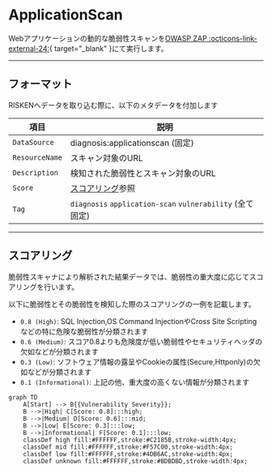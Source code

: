 # ApplicationScan

Webアプリケーションの動的な脆弱性スキャンを[OWASP ZAP :octicons-link-external-24:](https://www.zaproxy.org/){ target="_blank" }にて実行します。


---
## フォーマット

RISKENへデータを取り込む際に、以下のメタデータを付加します

| 項目            | 説明                                            |
| -------------- | ---------------------------------------------- |
| `DataSource`   | diagnosis:applicationscan (固定)                |
| `ResourceName` | スキャン対象のURL                                         |
| `Description`  | 検知された脆弱性とスキャン対象のURL         　                |
| `Score`        | [スコアリング](/diagnosis/applicationscan_concept#_2)参照            |
| `Tag`          | `diagnosis` `application-scan` `vulnerability` (全て固定)  |

---
## スコアリング

脆弱性スキャナにより解析された結果データでは、脆弱性の重大度に応じてスコアリングを行います。

以下に脆弱性とその脆弱性を検知した際のスコアリングの一例を記載します。
- `0.8 (High)`: SQL Injection,OS Command InjectionやCross Site Scriptingなどの特に危険な脆弱性が分類されます
- `0.6 (Medium)`: スコア0.8よりも危険度が低い脆弱性やセキュリティヘッダの欠如などが分類されます
- `0.3 (Low)`: ソフトウェア情報の露呈やCookieの属性(Secure,Httponly)の欠如などが分類されます
- `0.1 (Informational)`: 上記の他、重大度の高くない情報が分類されます

```mermaid
graph TD
    A[Start] --> B{{Vulnerability Severity}};
    B -->|High| C[Score: 0.8]:::high;
    B -->|Medium| D[Score: 0.6]:::mid;
    B -->|Low| E[Score: 0.3]:::low;
    B -->|Informational| F[Score: 0.1]:::low;
    classDef high fill:#FFFFFF,stroke:#C2185B,stroke-width:4px;
    classDef mid fill:#FFFFFF,stroke:#F57C00,stroke-width:4px;
    classDef low fill:#FFFFFF,stroke:#4DB6AC,stroke-width:4px;
    classDef unknown fill:#FFFFFF,stroke:#BDBDBD,stroke-width:4px;
```